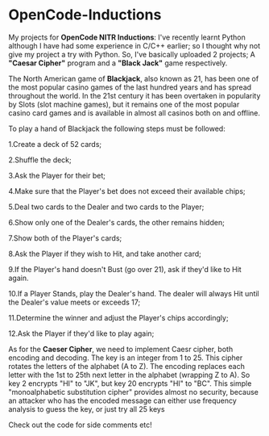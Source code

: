 # OpenCode-Inductions
My projects for **OpenCode NITR Inductions**:
I've recently learnt Python although I have had some experience in C/C++ earlier; so I thought why not give my project a try with Python. So, I've basically uploaded 2 projects; A **"Caesar Cipher"** program and a **"Black Jack"** game respectively.


The North American game of **Blackjack**, also known as 21, has been one of the most popular casino games of the last hundred years and has spread throughout the world. In the 21st century it has been overtaken in popularity by Slots (slot machine games), but it remains one of the most popular casino card games and is available in almost all casinos both on and offline.

To play a hand of Blackjack the following steps must be followed:

1.Create a deck of 52 cards;

2.Shuffle the deck;

3.Ask the Player for their bet;


4.Make sure that the Player's bet does not exceed their available chips;

5.Deal two cards to the Dealer and two cards to the Player;

6.Show only one of the Dealer's cards, the other remains hidden;

7.Show both of the Player's cards;

8.Ask the Player if they wish to Hit, and take another card;

9.If the Player's hand doesn't Bust (go over 21), ask if they'd like to Hit again.

10.If a Player Stands, play the Dealer's hand. The dealer will always Hit until the Dealer's value meets or exceeds 17;

11.Determine the winner and adjust the Player's chips accordingly;

12.Ask the Player if they'd like to play again;

 As for the **Caeser Cipher**, we need to implement Caesr cipher, both encoding and decoding. The key is an integer from 1 to 25. This cipher rotates the letters of the alphabet (A to Z). The encoding replaces each letter with the 1st to 25th next letter in the alphabet (wrapping Z to A). So key 2 encrypts "HI" to "JK", but key 20 encrypts "HI" to "BC". This simple "monoalphabetic substitution cipher" provides almost no security, because an attacker who has the encoded message can either use frequency analysis to guess the key, or just try all 25 keys
 
 Check out the code for side comments etc!

